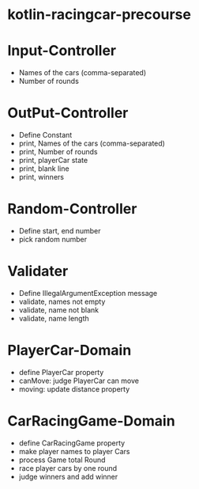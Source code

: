 # kotlin-racingcar-precourse

# Input-Controller
- Names of the cars (comma-separated)
- Number of rounds

# OutPut-Controller
- Define Constant
- print, Names of the cars (comma-separated)
- print, Number of rounds
- print, playerCar state
- print, blank line
- print, winners

# Random-Controller
- Define start, end number
- pick random number

# Validater
- Define IllegalArgumentException message
- validate, names not empty
- validate, name not blank
- validate, name length

# PlayerCar-Domain
- define PlayerCar property
- canMove: judge PlayerCar can move
- moving: update distance property

# CarRacingGame-Domain
- define CarRacingGame property
- make player names to player Cars
- process Game total Round
- race player cars by one round
- judge winners and add winner